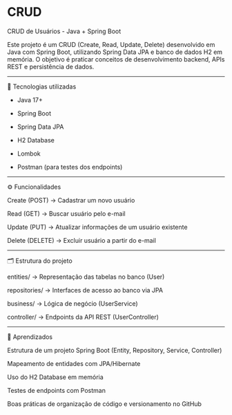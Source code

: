 # CRUD
CRUD de Usuários - Java + Spring Boot

Este projeto é um CRUD (Create, Read, Update, Delete) desenvolvido em Java com Spring Boot, utilizando Spring Data JPA e banco de dados H2 em memória.
O objetivo é praticar conceitos de desenvolvimento backend, APIs REST e persistência de dados.

---

🚀 Tecnologias utilizadas

- Java 17+

- Spring Boot

- Spring Data JPA

- H2 Database

- Lombok

- Postman (para testes dos endpoints)

---

⚙️ Funcionalidades

Create (POST) → Cadastrar um novo usuário

Read (GET) → Buscar usuário pelo e-mail

Update (PUT) → Atualizar informações de um usuário existente

Delete (DELETE) → Excluir usuário a partir do e-mail

---

🗂 Estrutura do projeto

entities/ → Representação das tabelas no banco (User)

repositories/ → Interfaces de acesso ao banco via JPA

business/ → Lógica de negócio (UserService)

controller/ → Endpoints da API REST (UserController)

---

📖 Aprendizados

Estrutura de um projeto Spring Boot (Entity, Repository, Service, Controller)

Mapeamento de entidades com JPA/Hibernate

Uso do H2 Database em memória

Testes de endpoints com Postman

Boas práticas de organização de código e versionamento no GitHub

